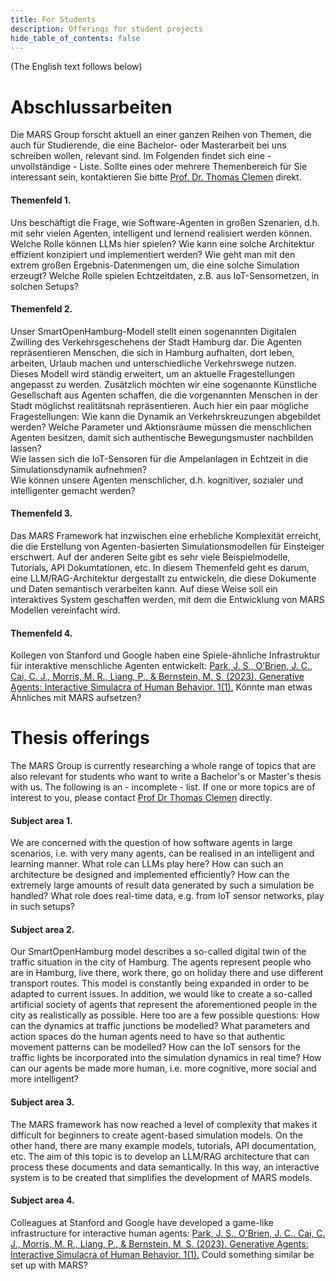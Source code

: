 ```yaml
---
title: For Students
description: Offerings for student projects
hide_table_of_contents: false
---
```

(The English text follows below)
# Abschlussarbeiten

Die MARS Group forscht aktuell an einer ganzen Reihen von Themen, die auch für Studierende, die eine Bachelor- oder Masterarbeit bei uns schreiben wollen, relevant sind.
Im Folgenden findet sich eine - unvollständige - Liste. Sollte eines oder mehrere Themenbereich für Sie interessant sein, kontaktieren Sie bitte [Prof. Dr. Thomas Clemen](mailto:thomas.clemen@haw-hamburg.de) direkt.

#### Themenfeld 1.   
Uns beschäftigt die Frage, wie Software-Agenten in großen Szenarien, d.h. mit sehr vielen Agenten, intelligent und lernend realisiert werden können.
Welche Rolle können LLMs hier spielen?
Wie kann eine solche Architektur effizient konzipiert und implementiert werden?
Wie geht man mit den extrem großen Ergebnis-Datenmengen um, die eine solche Simulation erzeugt?
Welche Rolle spielen Echtzeitdaten, z.B. aus IoT-Sensornetzen, in solchen Setups?

#### Themenfeld 2.  
Unser SmartOpenHamburg-Modell stellt einen sogenannten Digitalen Zwilling des Verkehrsgeschehens der Stadt Hamburg dar. Die Agenten repräsentieren Menschen, die sich in Hamburg aufhalten, dort leben, arbeiten, Urlaub machen und unterschiedliche Verkehrswege nutzen. Dieses Modell wird ständig erweitert, um an aktuelle Fragestellungen angepasst zu werden. Zusätzlich möchten wir eine sogenannte Künstliche Gesellschaft aus Agenten schaffen, die die vorgenannten Menschen in der Stadt möglichst realitätsnah repräsentieren. Auch hier ein paar mögliche Fragestellungen:
Wie kann die Dynamik an Verkehrskreuzungen abgebildet werden?
Welche Parameter und Aktionsräume müssen die menschlichen Agenten besitzen, damit sich authentische Bewegungsmuster nachbilden lassen?  
Wie lassen sich die IoT-Sensoren für die Ampelanlagen in Echtzeit in die Simulationsdynamik aufnehmen?  
Wie können unsere Agenten menschlicher, d.h. kognitiver, sozialer und intelligenter gemacht werden?

#### Themenfeld 3. 
Das MARS Framework hat inzwischen eine erhebliche Komplexität erreicht, die die Erstellung von Agenten-basierten Simulationsmodellen für Einsteiger erschwert. Auf der anderen Seite gibt es sehr viele Beispielmodelle, Tutorials, API Dokumtationen, etc. In diesem Themenfeld geht es darum, eine LLM/RAG-Architektur dergestallt zu entwickeln, die diese Dokumente und Daten semantisch verarbeiten kann. Auf diese Weise soll ein interaktives System geschaffen werden, mit dem die Entwicklung von MARS Modellen vereinfacht wird.

#### Themenfeld 4. 
Kollegen von Stanford und Google haben eine Spiele-ähnliche Infrastruktur für interaktive menschliche Agenten entwickelt:
[Park, J. S., O’Brien, J. C., Cai, C. J., Morris, M. R., Liang, P., & Bernstein, M. S. (2023). Generative Agents: Interactive Simulacra of Human Behavior. 1(1).](http://arxiv.org/abs/2304.03442)
Könnte man etwas Ähnliches mit MARS aufsetzen? 


# Thesis offerings
The MARS Group is currently researching a whole range of topics that are also relevant for students who want to write a Bachelor's or Master's thesis with us.
The following is an - incomplete - list. If one or more topics are of interest to you, please contact [Prof Dr Thomas Clemen](mailto:thomas.clemen@haw-hamburg.de) directly.

#### Subject area 1.   
We are concerned with the question of how software agents in large scenarios, i.e. with very many agents, can be realised in an intelligent and learning manner.
What role can LLMs play here?
How can such an architecture be designed and implemented efficiently?
How can the extremely large amounts of result data generated by such a simulation be handled?
What role does real-time data, e.g. from IoT sensor networks, play in such setups?

#### Subject area 2.  
Our SmartOpenHamburg model describes a so-called digital twin of the traffic situation in the city of Hamburg. The agents represent people who are in Hamburg, live there, work there, go on holiday there and use different transport routes. This model is constantly being expanded in order to be adapted to current issues. In addition, we would like to create a so-called artificial society of agents that represent the aforementioned people in the city as realistically as possible. Here too are a few possible questions:
How can the dynamics at traffic junctions be modelled?
What parameters and action spaces do the human agents need to have so that authentic movement patterns can be modelled?
How can the IoT sensors for the traffic lights be incorporated into the simulation dynamics in real time?
How can our agents be made more human, i.e. more cognitive, more social and more intelligent?

#### Subject area 3. 
The MARS framework has now reached a level of complexity that makes it difficult for beginners to create agent-based simulation models. On the other hand, there are many example models, tutorials, API documentation, etc. The aim of this topic is to develop an LLM/RAG architecture that can process these documents and data semantically. In this way, an interactive system is to be created that simplifies the development of MARS models.

#### Subject area 4.
Colleagues at Stanford and Google have developed a game-like infrastructure for interactive human agents:
[Park, J. S., O'Brien, J. C., Cai, C. J., Morris, M. R., Liang, P., & Bernstein, M. S. (2023). Generative Agents: Interactive Simulacra of Human Behavior. 1(1).](http://arxiv.org/abs/2304.03442)
Could something similar be set up with MARS? 

